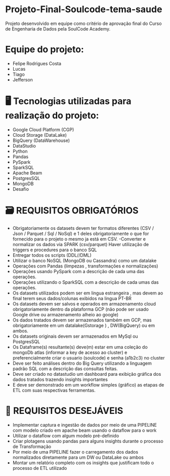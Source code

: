 # Projeto-Final-Soulcode-tema-saude
Projeto desenvolvido em equipe como critério de aprovação final do Curso de Engenharia de Dados pela SoulCode Academy.

# Equipe do projeto:
* Felipe Rodrigues Costa
* Lucas
* Tiago
* Jefferson

# 🖥️ Tecnologias utilizadas para realização do projeto:
* Google Cloud Platform (CGP)
* Cloud Storage (DataLake)
* BigQuery (DataWarehouse)
* DataStudio
* Python
* Pandas
* PySpark
* SparkSQL
* Apache Beam
* PostgresSQL
* MongoDB
* Desafio

# 🗃️ REQUISITOS OBRIGATÓRIOS

* Obrigatoriamente os datasets devem ter formatos diferentes (CSV / Json / Parquet / Sql / NoSql) e 1 deles obrigatoriamente o que for fornecido para o projeto o mesmo ja está em CSV. -Converter e normalizar os dados via SPARK (csv/parquet)
Haver utilização de triggers e procedures para o banco SQL
* Entregar todos os scripts (DDL//DML)
* Utilizar o banco NoSQL (MongoDB ou Cassandra) como um datalake
* Operações com Pandas (limpezas , transformações e normalizações)
* Operações usando PySpark com a descrição de cada uma das operações.
* Operações utilizando o SparkSQL com a descrição de cada umas das operações.
* Os datasets utilizados podem ser em lingua estrangeira , mas devem ao final terem seus dados/colunas exibidos na lingua PT-BR
* Os datasets devem ser salvos e operados em armazenamento cloud obrigatoriamente dentro da plataforma GCP (não pode ser usado Google drive ou armazenamento alheio ao google)
* Os dados tratados devem ser armazenados também em GCP, mas obrigatoriamente em um datalake(Gstorage ) , DW(BigQuery) ou em ambos.
* Os datasets originais devem ser armazenados em MySql ou PostgresSQL
* Os Dataframe(s) resultante(s) deve(m) estar em uma coleção do mongoDb atlas (informar a key de acesso ao cluster) e preferencialmente criar o usuario (soulcode) e senha (a1b2c3) no cluster
* Deve ser feito análises dentro do Big Query utilizando a linguagem padrão SQL com a descrição das consultas feitas.
* Deve ser criado no datastudio um dashboard para exibição gráfica dos dados tratados trazendo insights importantes
* E deve ser demonstrado em um workflow simples (gráfico) as etapas de ETL com suas respectivas ferramentas.

# 🎯 REQUISITOS DESEJÁVEIS

* Implementar captura e ingestão de dados por meio de uma PIPELINE com modelo criado em apache beam usando o dataflow para o work
* Utilizar o dataflow com algum modelo pré-definido
* Criar plotagens usando pandas para alguns insights durante o processo de Transformação
* Por meio de uma PIPELINE fazer o carregamento dos dados normalizados diretamente para um DW ou DataLake ou ambos
* Montar um relatório completo com os insights que justificam todo o processo de ETL utilizado
